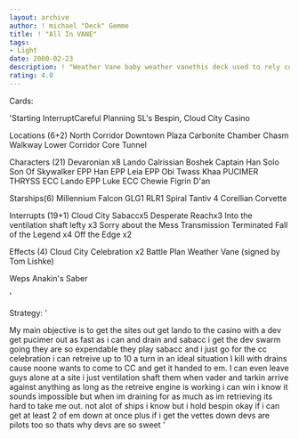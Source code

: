 ```yaml
---
layout: archive
author: ! michael "Deck" Gemme
title: ! "All In VANE"
tags:
- Light
date: 2000-02-23
description: ! "Weather Vane baby weather vanethis deck used to rely completely on the vanenow its more sabacc retrieve drainvane is #2 priorityi can get people stuck on the vane or i canuse it as a fun bacta tankscroll down baby"
rating: 4.0
---
```

Cards: 

'Starting InterruptCareful Planning
SL's Bespin, Cloud City Casino

Locations (6+2)
North Corridor
Downtown Plaza
Carbonite Chamber
Chasm Walkway
Lower Corridor
Core Tunnel

Characters (21)
Devaronian x8
Lando Calrissian
Boshek
Captain Han Solo
Son Of Skywalker
EPP Han
EPP Leia
EPP Obi
Twass Khaa
PUCIMER THRYSS
ECC Lando
EPP Luke
ECC Chewie
Figrin D'an

Starships(6)
Millennium Falcon
GLG1
RLR1
Spiral
Tantiv 4
Corellian Corvette

Interrupts (19+1)
Cloud City Sabaccx5
Desperate Reachx3
Into the ventilation shaft lefty x3
Sorry about the Mess
Transmission Terminated
Fall of the Legend x4
Off the Edge x2

Effects (4)
Cloud City Celebration x2
Battle Plan
Weather Vane (signed by Tom Lishke)

Weps
Anakin's Saber

'

Strategy: '

My main objective is to get the sites out get lando to the casino with a dev
get pucimer out as fast as i can and drain and sabacc
i get the dev swarm going they are so expendable they play sabacc and i just
go for the cc celebration
i can retreive up to 10 a turn in an ideal situation
I kill with drains cause noone wants to come to CC and get
it handed to em.  I can even leave guys alone at a site i just
ventilation shaft them when vader and tarkin arrive
against anything as long as the retreive engine is working i can win
i know it sounds impossible but when im draining for as much as im retrieving its hard
to take me out.
not alot of ships i know but i hold bespin okay if i can get at least 2 of em down at once
plus if i get the vettes down devs are pilots too so thats why
devs are so sweet
'
